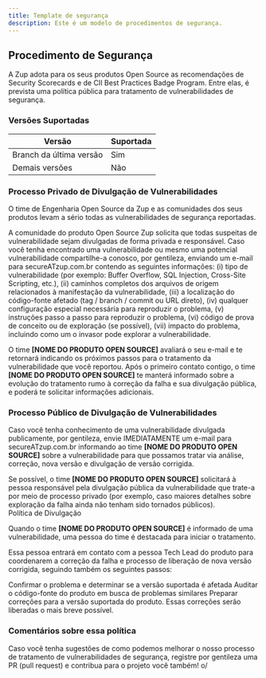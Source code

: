 ```yaml
---
title: Template de segurança
description: Este é um modelo de procedimentos de segurança.
---
```


## **Procedimento de Segurança**

A Zup adota para os seus produtos Open Source as recomendações de Security Scorecards e de CII Best Practices Badge Program. Entre elas, é prevista uma política pública para tratamento de vulnerabilidades de segurança.

### **Versões Suportadas**

|Versão                    |Suportada |
|---                       |---       |
|Branch da última versão   |Sim       |
|Demais versões            |Não       |


### **Processo Privado de Divulgação de Vulnerabilidades**

O time de Engenharia Open Source da Zup e as comunidades dos seus produtos levam a sério todas as vulnerabilidades de segurança reportadas.

A comunidade do produto Open Source Zup solicita que todas suspeitas de vulnerabilidade sejam divulgadas de forma privada e responsável. Caso você tenha encontrado uma vulnerabilidade ou mesmo uma potencial vulnerabilidade compartilhe-a conosco, por gentileza, enviando um e-mail para secureATzup.com.br contendo as seguintes informações: (i) tipo de vulnerabilidade (por exemplo: Buffer Overflow, SQL Injection, Cross-Site Scripting, etc.), (ii) caminhos completos dos arquivos de origem relacionados à manifestação da vulnerabilidade, (iii) a localização do código-fonte afetado (tag / branch / commit ou URL direto), (iv) qualquer configuração especial necessária para reproduzir o problema, (v) instruções passo a passo para reproduzir o problema, (vi) código de prova de conceito ou de exploração (se possível), (vii) impacto do problema, incluindo como um o invasor pode explorar a vulnerabilidade.

O time **[NOME DO PRODUTO OPEN SOURCE]** avaliará o seu e-mail e te retornará indicando os próximos passos para o tratamento da vulnerabilidade que você reportou. Após o primeiro contato contigo, o time **[NOME DO PRODUTO OPEN SOURCE]** te manterá informado sobre a evolução do tratamento rumo à correção da falha e sua divulgação pública, e poderá te solicitar informações adicionais.



### **Processo Público de Divulgação de Vulnerabilidades**

Caso você tenha conhecimento de uma vulnerabilidade divulgada publicamente, por gentileza, envie IMEDIATAMENTE um e-mail para secureATzup.com.br informando ao time **[NOME DO PRODUTO OPEN SOURCE]** sobre a vulnerabilidade para que possamos tratar via análise, correção, nova versão e divulgação de versão corrigida.

Se possível, o time **[NOME DO PRODUTO OPEN SOURCE]** solicitará à pessoa responsável pela divulgação pública da vulnerabilidade que trate-a por meio de processo privado (por exemplo, caso maiores detalhes sobre exploração da falha ainda não tenham sido tornados públicos).  
Política de Divulgação

Quando o time **[NOME DO PRODUTO OPEN SOURCE]** é informado de uma vulnerabilidade, uma pessoa do time é destacada para iniciar o tratamento.

Essa pessoa entrará em contato com a pessoa Tech Lead do produto para coordenarem a correção da falha e processo de liberação de nova versão corrigida, seguindo também os seguintes passos:

Confirmar o problema e determinar se a versão suportada é afetada
Auditar o código-fonte do produto em busca de problemas similares
Preparar correções para a versão suportada do produto. Essas correções serão liberadas o mais breve possível.

### **Comentários sobre essa política**

Caso você tenha sugestões de como podemos melhorar o nosso processo de tratamento de vulnerabilidades de segurança, registre por gentileza uma PR (pull request) e contribua para o projeto você também!  o/
